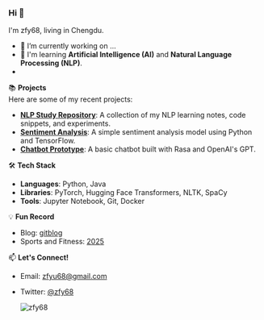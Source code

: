### Hi 👋
  I'm zfy68, living in Chengdu.

- 🔭 I’m currently working on ...
- 🌱 I'm learning **Artificial Intelligence (AI)** and **Natural Language Processing (NLP)**.
- 
📚 **Projects**  
Here are some of my recent projects:  
- **[NLP Study Repository](https://github.com/zfy68/nlp_study)**: A collection of my NLP learning notes, code snippets, and experiments.  
- **[Sentiment Analysis](https://github.com/zfy68/sentiment-analysis)**: A simple sentiment analysis model using Python and TensorFlow.  
- **[Chatbot Prototype](https://github.com/zfy68/chatbot)**: A basic chatbot built with Rasa and OpenAI's GPT.  

🛠️ **Tech Stack**  
- **Languages**: Python, Java  
- **Libraries**: PyTorch, Hugging Face Transformers, NLTK, SpaCy  
- **Tools**: Jupyter Notebook, Git, Docker

💡 **Fun Record**  
- Blog: [gitblog](https://github.com/zfy68/gitblog)
- Sports and Fitness: [2025](https://github.com/zfy68/2025)

📫 **Let's Connect!**  
- Email: zfyu68@gmail.com  
- Twitter: [@zfy68](https://x.com/zfy68) 

  ![zfy68](https://github-readme-stats.vercel.app/api?username=zfy68&show_icons=true&title_color=fff&icon_color=79ff97&text_color=9f9f9f&bg_color=151515&hide=[%22contribs%22])
